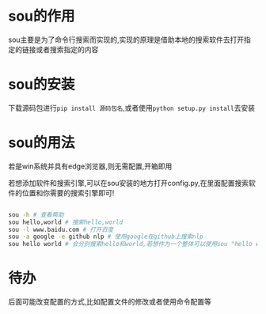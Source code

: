 # sou的作用
sou主要是为了命令行搜索而实现的,实现的原理是借助本地的搜索软件去打开指定的链接或者搜索指定的内容

# sou的安装
下载源码包进行`pip install 源码包名`,或者使用`python setup.py install`去安装

# sou的用法
若是win系统并具有edge浏览器,则无需配置,开箱即用

若想添加软件和搜索引擎,可以在sou安装的地方打开config.py,在里面配置搜索软件的位置和你需要的搜索引擎即可!  

```bash

sou -h # 查看帮助
sou hello,world # 搜索hello,world
sou -l www.baidu.com # 打开百度
sou -a google -e github nlp # 使用google在github上搜索nlp
sou hello world # 会分别搜索hello和world,若想作为一个整体可以使用sou "hello world"

```

# 待办
后面可能改变配置的方式,比如配置文件的修改或者使用命令配置等